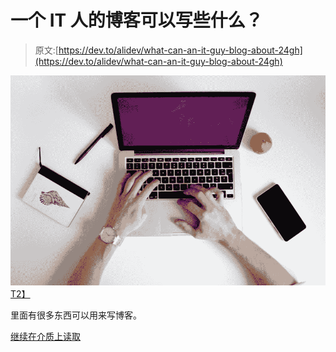 # 一个 IT 人的博客可以写些什么？

> 原文:[https://dev.to/alidev/what-can-an-it-guy-blog-about-24gh](https://dev.to/alidev/what-can-an-it-guy-blog-about-24gh)

[![](img/f8def8f116cacf597ebfdb94fe9b4c75.png)T2】](https://medium.com/@ali.dev/what-can-an-it-guy-blog-about-aef69123c8a9?source=rss-3a534b5053e6------2)

里面有很多东西可以用来写博客。

[继续在介质上读取](https://medium.com/@ali.dev/what-can-an-it-guy-blog-about-aef69123c8a9?source=rss-3a534b5053e6------2)